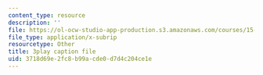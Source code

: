 ```yaml
---
content_type: resource
description: ''
file: https://ol-ocw-studio-app-production.s3.amazonaws.com/courses/15-071-the-analytics-edge-spring-2017/3718d69e2fc8b99acde0d7d4c204ce1e_D2FQ-JnltPw.srt
file_type: application/x-subrip
resourcetype: Other
title: 3play caption file
uid: 3718d69e-2fc8-b99a-cde0-d7d4c204ce1e
---
```

